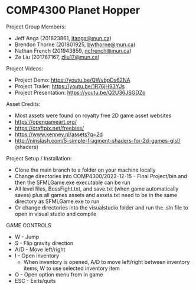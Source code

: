 # COMP4300 Planet Hopper


Project Group Members:

* Jeff Anga           (201823861, jtanga@mun.ca)
* Brendon Thorne      (201801925, bwthorne@mun.ca)
* Nathan French       (201943859, ncfrench@mun.ca)
* Ze Liu              (201767167, zliu17@mun.ca)

Project Videos:

* Project Demo: https://youtu.be/QWvbpDs62NA
* Project Trailer: https://youtu.be/1R76jH93YJs
* Project Presentation: https://youtu.be/Q2U36JSGDZo

Asset Credits:

* Most assets were found on royalty free 2D game asset websites
* https://opengameart.org/
* https://craftpix.net/freebies/
* https://www.kenney.nl/assets?q=2d
* http://ninslash.com/5-simple-fragment-shaders-for-2d-games-glsl/ (shaders)

Project Setup / Installation:

* Clone the main branch to a folder on your machine locally
* Change directories into COMP4300/2022-12-15 - Final Project/bin and then the SFMLGame.exe executable can be run
* All level files, BossFight.txt, and save.txt (when game automatically saves) plus all games assets and assets.txt need to be in the same directory as SFMLGame.exe to     run
* Or change directories into the visualstudio folder and run the .sln file to open in visual studio and compile

GAME CONTROLS
* W - Jump
* S - Flip gravity direction
* A/D - Move left/right
* I - Open inventory
  * When inventory is opened, A/D to move left/right between inventory items, W to use selected inventory item
* O - Open option menu from in game
* ESC - Exits/quits
